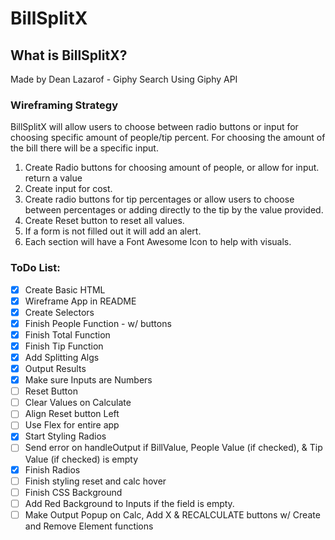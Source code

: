 # BillSplitX

## What is BillSplitX?

Made by Dean Lazarof -
Giphy Search Using Giphy API

### Wireframing Strategy

BillSplitX will allow users to choose between radio buttons or input for choosing specific amount of people/tip percent. For choosing the amount of the bill there will be a specific input.

1. Create Radio buttons for choosing amount of people, or allow for input. return a value
2. Create input for cost.
3. Create radio buttons for tip percentages or allow users to choose between percentages or adding directly to the tip by the value provided.
4. Create Reset button to reset all values.
5. If a form is not filled out it will add an alert.
6. Each section will have a Font Awesome Icon to help with visuals.

### ToDo List:

- [x] Create Basic HTML
- [x] Wireframe App in README
- [x] Create Selectors
- [x] Finish People Function - w/ buttons
- [x] Finish Total Function
- [x] Finish Tip Function
- [x] Add Splitting Algs
- [x] Output Results
- [x] Make sure Inputs are Numbers
- [ ] Reset Button
- [ ] Clear Values on Calculate
- [ ] Align Reset button Left
- [ ] Use Flex for entire app
- [x] Start Styling Radios
- [ ] Send error on handleOutput if BillValue, People Value (if checked), & Tip Value (if checked) is empty
- [x] Finish Radios
- [ ] Finish styling reset and calc hover
- [ ] Finish CSS Background
- [ ] Add Red Background to Inputs if the field is empty.
- [ ] Make Output Popup on Calc,
      Add X & RECALCULATE buttons w/ Create and Remove Element functions
